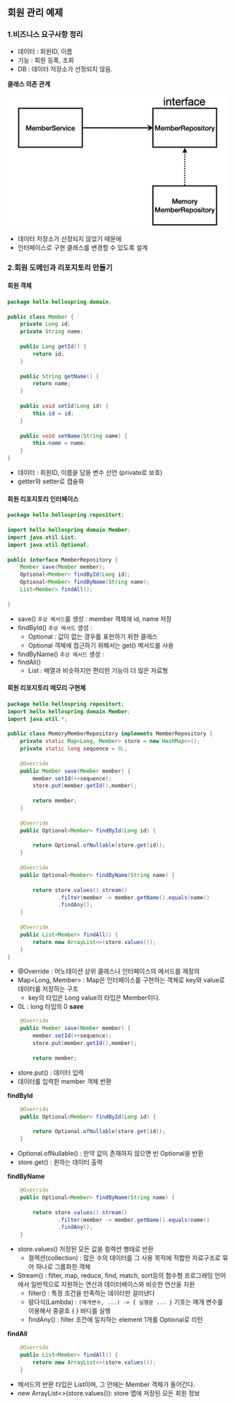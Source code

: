 ## 회원 관리 예제
### 1.비즈니스 요구사항 정리
- 데이터 : 회원ID, 이름
- 기능 : 회원 등록, 조회
- DB : 데이터 저장소가 선정되지 않음.

**클래스 의존 관계**

<img src="/img/Spring-boot/ClassDependency.png" alt="ClassDependency" width="500" height="300" />

- 데이터 저장소가 선정되지 않았기 때문에
- 인터페이스로 구현 클래스를 변경할 수 있도록 설계

### 2.회원 도메인과 리포지토리 만들기

#### 회원 객체
```java
package hello.hellospring.domain;

public class Member {
    private Long id;
    private String name;

    public Long getId() {
        return id;
    }

    public String getName() {
        return name;
    }

    public void setId(Long id) {
        this.id = id;
    }

    public void setName(String name) {
        this.name = name;
    }
}

```
- 데이터 : 회원ID, 이름을 담을 변수 선언 (private로 보호)
- getter와 setter로 캡슐화

#### 회원 리포지토리 인터페이스
```java
package hello.hellospring.repositort;

import hello.hellospring.domain.Member;
import java.util.List;
import java.util.Optional;

public interface MemberRepository {
    Member save(Member member);
    Optional<Member> findById(Long id);
    Optional<Member> findByName(String name);
    List<Member> findAll();

}

```

- save() `추상 메서드`를 생성 : member 객체에 id, name 저장
- findById() `추상 메서드` 생성 : 
	- Optional : 값이 없는 경우를 표현하기 위한 클래스
	- Optional 객체에 접근하기 위해서는 get() 메서드를 사용
- findByName() `추상 메서드` 생성 : 
- findAll() 
	- List : 배열과 비슷하지만 편리한 기능이 더 많은 자료형


#### 회원 리포지토리 메모리 구현체
```java
package hello.hellospring.repositort;
import hello.hellospring.domain.Member;
import java.util.*;

public class MemoryMemberRepository implements MemberRepository {
    private static Map<Long, Member> store = new HashMap<>();
    private static long sequence = 0L;

    @Override
    public Member save(Member member) {
        member.setId(++sequence);
        store.put(member.getId(),member);

        return member;
    }

    @Override
    public Optional<Member> findById(Long id) {

        return Optional.ofNullable(store.get(id));
    }

    @Override
    public Optional<Member> findByName(String name) {

        return store.values().stream()
                .filter(member -> member.getName().equals(name))
                .findAny();
    }

    @Override
    public List<Member> findAll() {
        return new ArrayList<>(store.values());
    }
}

```
- @Override : 어노테이션 상위 클래스나 인터페이스의 메서드를 재정의
- Map<Long, Member> : Map은 인터페이스를 구현하는 객체로 key와 value로 데이터를 저장하는 구조
	- key의 타입은 Long value의 타입은 Member이다. 
- 0L : long 타입의 0 
**save**
```java
    @Override
    public Member save(Member member) {
        member.setId(++sequence);
        store.put(member.getId(),member);

        return member;
```
- store.put() : 데이터 입력
- 데이터를 입력한 member 객체 반환

**findById**
```java
    @Override
    public Optional<Member> findById(Long id) {

        return Optional.ofNullable(store.get(id));
    }
```
- Optional.ofNullable() : 만약 값이 존재하지 않으면 빈 Optional을 반환
- store.get() : 원하는 데이터 출력 

**findByName**
```java
    @Override
    public Optional<Member> findByName(String name) {

        return store.values().stream()
                .filter(member -> member.getName().equals(name))
                .findAny();
    }
```
- store.values() 저장된 모든 값을 컬렉션 행태로 반환
	- 컬렉션(collection) : 많은 수의 데이터를 그 사용 목적에 적합한 자료구조로 묶어 하나로 그룹화한 객체
- Stream() : filter, map, reduce, find, match, sort등의 함수형 프로그래밍 언어에서 일반적으로 지원하는 연산과 데이터베이스와 비슷한 연산을 지원
	- filter() : 특정 조건을 만족하는 데이터만 걸러낸다
	- 람다식(Lambda) : `(매개변수, ...) -> { 실행문 ... }` 기호는 매개 변수를 이용해서 중괄호 { } 바디를 실행
	- findAny() : filter 조건에 일치하는 element 1개를 Optional로 리턴

**findAll**
```java
    @Override
    public List<Member> findAll() {
        return new ArrayList<>(store.values());
    }
```
- 메서드의 반환 타입은 List이며, 그 안에는 Member 객체가 들어간다.
- new ArrayList<>(store.values()): store 맵에 저장된 모든 회원 정보







